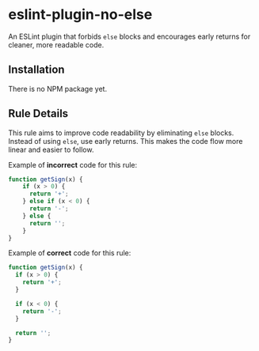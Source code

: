 # eslint-plugin-no-else

An ESLint plugin that forbids `else` blocks and encourages early returns for cleaner, more readable code.

## Installation

There is no NPM package yet.

## Rule Details

This rule aims to improve code readability by eliminating `else` blocks. Instead of using `else`, use early returns. This makes the code flow more linear and easier to follow.

Example of **incorrect** code for this rule:

```javascript
function getSign(x) {
    if (x > 0) {
      return '+';
    } else if (x < 0) {
      return '-';
    } else {
      return '';
    }
}
```

Example of **correct** code for this rule:

```javascript
function getSign(x) {
  if (x > 0) {
    return '+';
  }

  if (x < 0) {
    return '-';
  }

  return '';
}
```

